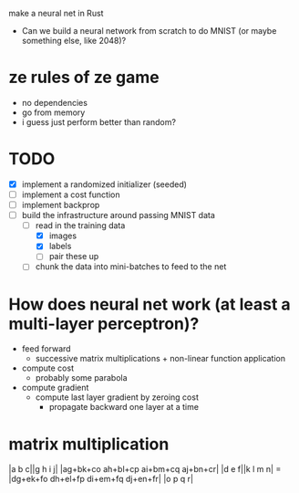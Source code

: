 make a neural net in Rust

* Can we build a neural network from scratch to do MNIST (or maybe something else, like 2048)?

# ze rules of ze game
* no dependencies
* go from memory
* i guess just perform better than random?

# TODO
- [x] implement a randomized initializer (seeded)
- [ ] implement a cost function
- [ ] implement backprop
- [ ] build the infrastructure around passing MNIST data
  - [ ] read in the training data
    - [x] images
    - [x] labels
    - [ ] pair these up
  - [ ] chunk the data into mini-batches to feed to the net

# How does neural net work (at least a multi-layer perceptron)?
* feed forward
  * successive matrix multiplications + non-linear function application
* compute cost
  * probably some parabola
* compute gradient
  * compute last layer gradient by zeroing cost
    * propagate backward one layer at a time

# matrix multiplication
|a b c||g h i j|   |ag+bk+co ah+bl+cp ai+bm+cq aj+bn+cr|
|d e f||k l m n| = |dg+ek+fo dh+el+fp di+em+fq dj+en+fr|
       |o p q r|
